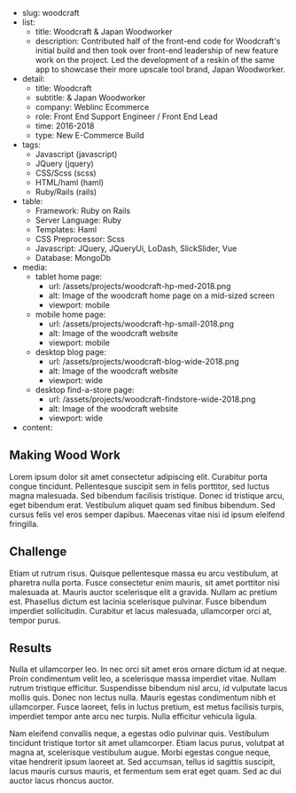 - slug: woodcraft
- list:
    - title: Woodcraft & Japan Woodworker
    - description: Contributed half of the front-end code for Woodcraft's initial build and then took over front-end leadership of new feature work on the project. Led the development of a reskin of the same app to showcase their more upscale tool brand, Japan Woodworker.
- detail:
    - title: Woodcraft
    - subtitle: & Japan Woodworker
    - company: Weblinc Ecommerce
    - role: Front End Support Engineer / Front End Lead
    - time: 2016-2018
    - type: New E-Commerce Build
- tags:
    - Javascript (javascript)
    - JQuery (jquery)
    - CSS/Scss (scss)
    - HTML/haml (haml)
    - Ruby/Rails (rails)
- table:
    - Framework: Ruby on Rails
    - Server Language: Ruby
    - Templates: Haml
    - CSS Preprocessor: Scss
    - Javascript: JQuery, JQueryUi, LoDash, SlickSlider, Vue
    - Database: MongoDb
- media:
    - tablet home page:
        - url: /assets/projects/woodcraft-hp-med-2018.png
        - alt: Image of the woodcraft home page on a mid-sized screen
        - viewport: mobile
    - mobile home page:
        - url: /assets/projects/woodcraft-hp-small-2018.png
        - alt: Image of the woodcraft website
        - viewport: mobile
    - desktop blog page:
        - url: /assets/projects/woodcraft-blog-wide-2018.png
        - alt: Image of the woodcraft website
        - viewport: wide
    - desktop find-a-store page:
        - url: /assets/projects/woodcraft-findstore-wide-2018.png
        - alt: Image of the woodcraft website
        - viewport: wide
- content:

## Making Wood Work

Lorem ipsum dolor sit amet consectetur adipiscing elit. Curabitur porta congue tincidunt. Pellentesque suscipit sem in felis porttitor, sed luctus magna malesuada. Sed bibendum facilisis tristique. Donec id tristique arcu, eget bibendum erat. Vestibulum aliquet quam sed finibus bibendum. Sed cursus felis vel eros semper dapibus. Maecenas vitae nisi id ipsum eleifend fringilla.

## Challenge

Etiam ut rutrum risus. Quisque pellentesque massa eu arcu vestibulum, at pharetra nulla porta. Fusce consectetur enim mauris, sit amet porttitor nisi malesuada at. Mauris auctor scelerisque elit a gravida. Nullam ac pretium est. Phasellus dictum est lacinia scelerisque pulvinar. Fusce bibendum imperdiet sollicitudin. Curabitur et lacus malesuada, ullamcorper orci at, tempor purus.

## Results

Nulla et ullamcorper leo. In nec orci sit amet eros ornare dictum id at neque. Proin condimentum velit leo, a scelerisque massa imperdiet vitae. Nullam rutrum tristique efficitur. Suspendisse bibendum nisl arcu, id vulputate lacus mollis quis. Donec non lectus nulla. Mauris egestas condimentum nibh et ullamcorper. Fusce laoreet, felis in luctus pretium, est metus facilisis turpis, imperdiet tempor ante arcu nec turpis. Nulla efficitur vehicula ligula.

Nam eleifend convallis neque, a egestas odio pulvinar quis. Vestibulum tincidunt tristique tortor sit amet ullamcorper. Etiam lacus purus, volutpat at magna at, scelerisque vestibulum augue. Morbi egestas congue neque, vitae hendrerit ipsum laoreet at. Sed accumsan, tellus id sagittis suscipit, lacus mauris cursus mauris, et fermentum sem erat eget quam. Sed ac dui auctor lacus rhoncus auctor.